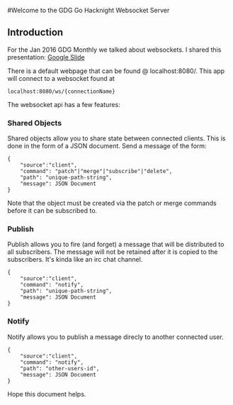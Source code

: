 #Welcome to the GDG Go Hacknight Websocket Server 

Introduction
---

For the Jan 2016 GDG Monthly we talked about websockets. I shared
this presentation: [Google Slide](https://docs.google.com/presentation/d/1dVGIKJhQ-Fj1C1AzS5CBAcKWxNwnclDnDD_re2rRZHA/edit?usp=sharing)

There is a default webpage that can be found @ localhost:8080/.
This app will connect to a websocket found at

	localhost:8080/ws/{connectionName}

The websocket api has a few features:

### Shared Objects

Shared objects allow you to share state between connected clients.
This is done in the form of a JSON document. Send a message of the form:

	{
		"source":"client",
		"command": "patch"|"merge"|"subscribe"|"delete",
		"path": "unique-path-string",
		"message": JSON Document
	}

Note that the object must be created via the patch or merge commands
before it can be subscribed to.

### Publish

Publish allows you to fire (and forget) a message that will be distributed
to all subscribers. The message will not be retained after it is copied
to the subscribers. It's kinda like an irc chat channel.

	{
		"source":"client",
		"command": "notify",
		"path": "unique-path-string",
		"message": JSON Document
	}


### Notify

Notify allows you to publish a message direcly to another connected user.

	{
		"source":"client",
		"command": "notify",
		"path": "other-users-id",
		"message": JSON Document
	}

Hope this document helps.
